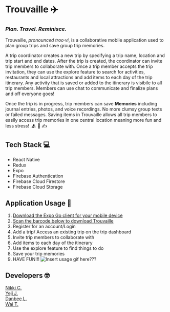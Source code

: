 # Trouvaille  :airplane:

### *Plan. Travel. Reminisce.*

Trouvaille, *pronounced troo·vi*, is a collaborative mobile application used to plan group trips and save group trip memories.

A trip coordinator creates a new trip by specifying a trip name, location and trip start and end dates.  After the trip is created, the coordinator can invite trip members to collaborate with.  Once a trip member accepts the trip invitation, they can use the explore feature to search for activities, restaurants and local attractions and add items to each day of the trip itinerary. Any activity that is saved or added to the itinerary is visibile to all trip members. Members can use chat to communicate and finalize plans and off everyone goes!

Once the trip is in progress, trip members can save **Memories** including journal entries, photos, and voice recordings. No more clumsy group texts or failed messages. Saving items in Trouvaille allows all trip members to easily access trip memories in one central location meaning more fun and less stress! .:people_hugging: :camera_flash: :writing_hand:

## Tech Stack  :computer:

- React Native
- Redux
- Expo
- Firebase Authentication
- Firebase Cloud Firestore
- Firebase Cloud Storage

## Application Usage :iphone:

1. [Download the Expo Go client for your mobile device](https://expo.dev/client)
2. [Scan the barcode below to download Trouvaille](https://expo.dev/Trouvaille)
3. Register for an account/Login
4. Add a trip/ Access an existing trip on the trip dashboard
5. Invite trip members to collaborate with
6. Add items to each day of the itinerary
7. Use the explore feature to find things to do
8. Save your trip memories
9. HAVE FUN!!!
![Insert usage gif here???](https://expo.dev/Trouvaille)

## Developers :nerd_face:

[Nikki C.](https://github.com/NikkInTech) <br />
[Yeji J.](https://github.com/yejijang95) <br />
[Danbee L.](https://github.com/gentlerain129) <br />
[Wai T.](https://github.com/waiyintan)
